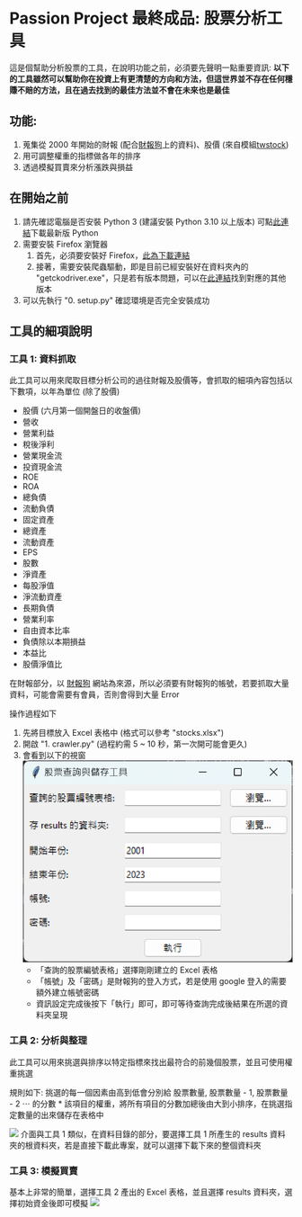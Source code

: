 # Passion Project 最終成品: 股票分析工具

這是個幫助分析股票的工具，在說明功能之前，必須要先聲明一點重要資訊: **以下的工具雖然可以幫助你在投資上有更清楚的方向和方法，但這世界並不存在任何穩賺不賠的方法，且在過去找到的最佳方法並不會在未來也是最佳**

## 功能:
1. 蒐集從 2000 年開始的財報 (配合[財報狗](https://statementdog.com/)上的資料)、股價 (來自模組[twstock](https://twstock.readthedocs.io/zh-tw/latest/))
2. 用可調整權重的指標做各年的排序
3. 透過模擬買賣來分析漲跌與損益

## 在開始之前
1. 請先確認電腦是否安裝 Python 3 (建議安裝 Python 3.10 以上版本) 可點[此連結](https://www.python.org/downloads/)下載最新版 Python
2. 需要安裝 Firefox 瀏覽器
   1. 首先，必須要安裝好 Firefox，[此為下載連結](https://www.mozilla.org/en-US/firefox/new/)
   2. 接著，需要安裝爬蟲驅動，即是目前已經安裝好在資料夾內的 "getckodriver.exe"，只是若有版本問題，可以在[此連結](https://github.com/mozilla/geckodriver/releases)找到對應的其他版本
3. 可以先執行 "0. setup.py" 確認環境是否完全安裝成功
## 工具的細項說明

### 工具 1: 資料抓取

此工具可以用來爬取目標分析公司的過往財報及股價等，會抓取的細項內容包括以下數項，以年為單位 (除了股價)
* 股價 (六月第一個開盤日的收盤價)
* 營收
* 營業利益
* 稅後淨利
* 營業現金流
* 投資現金流
* ROE
* ROA
* 總負債
* 流動負債
* 固定資產
* 總資產
* 流動資產
* EPS
* 股數
* 淨資產
* 每股淨值
* 淨流動資產
* 長期負債
* 營業利率
* 自由資本比率
* 負債除以本期損益
* 本益比
* 股價淨值比

在財報部分，以 [財報狗](https://statementdog.com/) 網站為來源，所以必須要有財報狗的帳號，若要抓取大量資料，可能會需要有會員，否則會得到大量 Error

操作過程如下
1. 先將目標放入 Excel 表格中 (格式可以參考 "stocks.xlsx")
2. 開啟 "1. crawler.py" (過程約需 5 ~ 10 秒，第一次開可能會更久)
3. 會看到以下的視窗![](image.png)
   * 「查詢的股票編號表格」選擇剛剛建立的 Excel 表格
   * 「帳號」及「密碼」是財報狗的登入方式，若是使用 google 登入的需要額外建立帳號密碼
   * 資訊設定完成後按下「執行」即可，即可等待查詢完成後結果在所選的資料夾呈現

### 工具 2: 分析與整理

此工具可以用來挑選與排序以特定指標來找出最符合的前幾個股票，並且可使用權重挑選

規則如下:
挑選的每一個因素由高到低會分別給 股票數量, 股票數量 - 1, 股票數量 - 2 $\cdots$ 的分數 * 該項目的權重，將所有項目的分數加總後由大到小排序，在挑選指定數量的出來儲存在表格中

![](image-1.png)
介面與工具 1 類似，在資料目錄的部分，要選擇工具 1 所產生的 results 資料夾的根資料夾，若是直接下載此專案，就可以選擇下載下來的整個資料夾

### 工具 3: 模擬買賣

基本上非常的簡單，選擇工具 2 產出的 Excel 表格，並且選擇 results 資料夾，選擇初始資金後即可模擬
![](image-2.png)